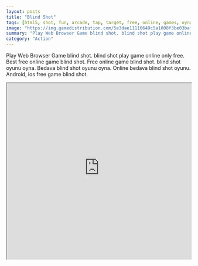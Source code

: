 ```yaml
---
layout: posts
title: "Blind Shot"
tags: [html5, shot, fun, arcade, tap, target, free, online, games, oyna, game, free, games, play, play, games]
image: "https://img.gamedistribution.com/5e3dae11110649c5a1008f3be03bafc2-1280x720.jpeg"
summary: "Play Web Browser Game blind shot. blind shot play game online only free. Best free online game blind shot. Free online game blind shot. blind shot oyunu oyna. Bedava blind shot oyunu oyna. Online bedava blind shot oyunu. Android, ios free game blind shot."
category: "Action"
---
```


Play Web Browser Game blind shot. blind shot play game online only free. Best free online game blind shot. Free online game blind shot. blind shot oyunu oyna. Bedava blind shot oyunu oyna. Online bedava blind shot oyunu. Android, ios free game blind shot.

<iframe width="100%" height="480px;" src="https://html5.gamedistribution.com/5e3dae11110649c5a1008f3be03bafc2/"></iframe>
